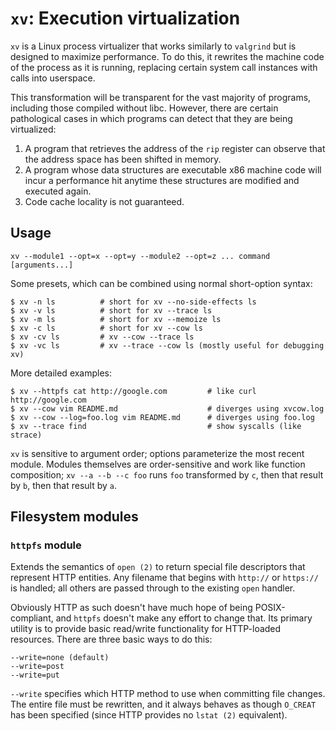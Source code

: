 # `xv`: Execution virtualization

`xv` is a Linux process virtualizer that works similarly to `valgrind` but is
designed to maximize performance. To do this, it rewrites the machine code of
the process as it is running, replacing certain system call instances with
calls into userspace.

This transformation will be transparent for the vast majority of programs,
including those compiled without libc. However, there are certain pathological
cases in which programs can detect that they are being virtualized:

1. A program that retrieves the address of the `rip` register can observe that
   the address space has been shifted in memory.
2. A program whose data structures are executable x86 machine code will incur a
   performance hit anytime these structures are modified and executed again.
3. Code cache locality is not guaranteed.

## Usage

    xv --module1 --opt=x --opt=y --module2 --opt=z ... command [arguments...]

Some presets, which can be combined using normal short-option syntax:

    $ xv -n ls          # short for xv --no-side-effects ls
    $ xv -v ls          # short for xv --trace ls
    $ xv -m ls          # short for xv --memoize ls
    $ xv -c ls          # short for xv --cow ls
    $ xv -cv ls         # xv --cow --trace ls
    $ xv -vc ls         # xv --trace --cow ls (mostly useful for debugging xv)

More detailed examples:

    $ xv --httpfs cat http://google.com         # like curl http://google.com
    $ xv --cow vim README.md                    # diverges using xvcow.log
    $ xv --cow --log=foo.log vim README.md      # diverges using foo.log
    $ xv --trace find                           # show syscalls (like strace)

`xv` is sensitive to argument order; options parameterize the most recent
module. Modules themselves are order-sensitive and work like function
composition; `xv --a --b --c foo` runs `foo` transformed by `c`, then that
result by `b`, then that result by `a`.

## Filesystem modules

### `httpfs` module

Extends the semantics of `open (2)` to return special file descriptors that
represent HTTP entities. Any filename that begins with `http://` or `https://`
is handled; all others are passed through to the existing `open` handler.

Obviously HTTP as such doesn't have much hope of being POSIX-compliant, and
`httpfs` doesn't make any effort to change that. Its primary utility is to
provide basic read/write functionality for HTTP-loaded resources. There are
three basic ways to do this:

    --write=none (default)
    --write=post
    --write=put

`--write` specifies which HTTP method to use when committing file changes. The
entire file must be rewritten, and it always behaves as though `O_CREAT` has
been specified (since HTTP provides no `lstat (2)` equivalent).
